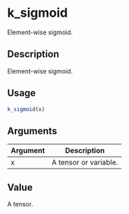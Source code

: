 # k_sigmoid


Element-wise sigmoid.




## Description

Element-wise sigmoid.





## Usage
```r
k_sigmoid(x)
```




## Arguments


Argument      |Description
------------- |----------------
x | A tensor or variable.





## Value

A tensor.





